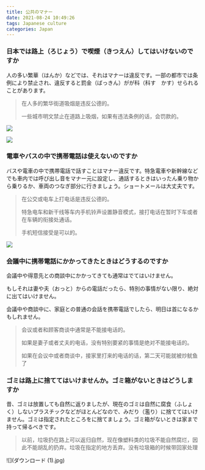 ```yaml
---
title: 公共のマナー
date: 2021-08-24 10:49:26
tags: Japanese culture
categories: Japan
---
```


### 日本では路上（ろじょう）で喫煙（きつえん）してはいけないのですか

人の多い繁華（はんか）などでは、それはマナーは違反です。一部の都市では条例により禁止され、違反すると罰金（ばっきん）がが科（科す　かす）せられることがあります。

> 在人多的繁华街道吸烟是违反公德的。
>
> 一些城市明文禁止在道路上吸烟，如果有违法条例的话，会罚款的。







![](喫煙2.jpg)

![](喫煙.jpg)



### 電車やバスの中で携帯電話は使えないのですか

バスや電車の中で携帯電話で話すことはマナー違反です。特急電車や新幹線などでも車内では呼び出し音をマナー元に設定し、通話するときはいったん乗り物から乗りるか、車両のつなぎ部分に行きましょう。ショートメールは大丈夫です。

> 在公交或电车上打电话是违反公德的。
>
> 特急电车和新干线等车内手机铃声设置静音模式，接打电话在暂时下车或者在车辆的衔接处通话。
>
> 手机短信接受是可以的。



![](ダウンロード.jpg)

### 会議中に携帯電話にかかってきたときはどうするのですか

会議中や得意先との商談中にかかってきても通常はでてはいけません。

もしそれは妻や夫（おっと）からの電話だったら、特別の事情がない限り、絶対に出てはいけません。

会議中や商談中に、家庭との普通の会話を携帯電話でしたら、明日は首になるかもしれません。

> 会议或者和顾客商谈中通常是不能接电话的。
>
> 如果是妻子或者丈夫的电话，没有特别要紧的事情是绝对不能接电话的。
>
> 如果在会议中或者商谈中，接家里打来的电话的话，第二天可能就被炒鱿鱼了
>







### ゴミは路上に捨ててはいけませんか。ゴミ箱がないときはどうしますか

昔、ゴミは放置しても自然に返りましたが、現在のゴミは自然に腐食（ふしょく）しないプラスチックなどがほとんどなので、みだり（濫り）に捨ててはいけません。ゴミは指定されたところをに捨てましょう。ゴミ箱がないときは家まで持って帰るべきです。

> 以前，垃圾扔在路上可以返归自然，现在像塑料类的垃圾不能自然腐烂，因此不能胡乱的扔弃。垃圾在指定的地方丢弃。没有垃圾箱的时候带回家处理

![](ダウンロード (1).jpg)
